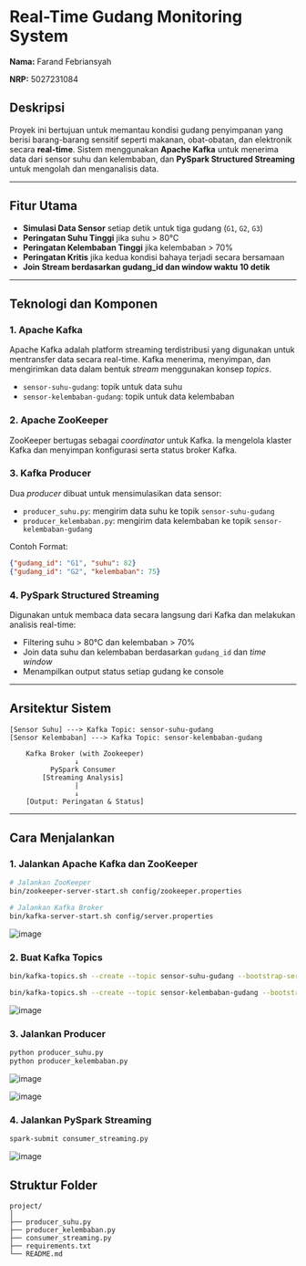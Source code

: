#  Real-Time Gudang Monitoring System

**Nama:** Farand Febriansyah

**NRP:** 5027231084


##  Deskripsi

Proyek ini bertujuan untuk memantau kondisi gudang penyimpanan yang berisi barang-barang sensitif seperti makanan, obat-obatan, dan elektronik secara **real-time**. Sistem menggunakan **Apache Kafka** untuk menerima data dari sensor suhu dan kelembaban, dan **PySpark Structured Streaming** untuk mengolah dan menganalisis data.

---

##  Fitur Utama

*  **Simulasi Data Sensor** setiap detik untuk tiga gudang (`G1`, `G2`, `G3`)
*  **Peringatan Suhu Tinggi** jika suhu > 80°C
*  **Peringatan Kelembaban Tinggi** jika kelembaban > 70%
*  **Peringatan Kritis** jika kedua kondisi bahaya terjadi secara bersamaan
*  **Join Stream berdasarkan gudang\_id dan window waktu 10 detik**

---

##  Teknologi dan Komponen

### 1. **Apache Kafka**

Apache Kafka adalah platform streaming terdistribusi yang digunakan untuk mentransfer data secara real-time. Kafka menerima, menyimpan, dan mengirimkan data dalam bentuk *stream* menggunakan konsep *topics*.

* `sensor-suhu-gudang`: topik untuk data suhu
* `sensor-kelembaban-gudang`: topik untuk data kelembaban

### 2. **Apache ZooKeeper**

ZooKeeper bertugas sebagai *coordinator* untuk Kafka. Ia mengelola klaster Kafka dan menyimpan konfigurasi serta status broker Kafka.

### 3. **Kafka Producer**

Dua *producer* dibuat untuk mensimulasikan data sensor:

* `producer_suhu.py`: mengirim data suhu ke topik `sensor-suhu-gudang`
* `producer_kelembaban.py`: mengirim data kelembaban ke topik `sensor-kelembaban-gudang`

Contoh Format:

```json
{"gudang_id": "G1", "suhu": 82}
{"gudang_id": "G2", "kelembaban": 75}
```

### 4. **PySpark Structured Streaming**

Digunakan untuk membaca data secara langsung dari Kafka dan melakukan analisis real-time:

* Filtering suhu > 80°C dan kelembaban > 70%
* Join data suhu dan kelembaban berdasarkan `gudang_id` dan *time window*
* Menampilkan output status setiap gudang ke console

---

##  Arsitektur Sistem

```
[Sensor Suhu] ---> Kafka Topic: sensor-suhu-gudang
[Sensor Kelembaban] ---> Kafka Topic: sensor-kelembaban-gudang

    Kafka Broker (with Zookeeper)
                ↓
          PySpark Consumer
        [Streaming Analysis]
                |
                ↓
    [Output: Peringatan & Status]
```

---

##  Cara Menjalankan

### 1. Jalankan Apache Kafka dan ZooKeeper

```bash
# Jalankan ZooKeeper
bin/zookeeper-server-start.sh config/zookeeper.properties

# Jalankan Kafka Broker
bin/kafka-server-start.sh config/server.properties
```

![image](https://github.com/user-attachments/assets/2b4440a5-95f9-4021-b1c4-7d1461b0d921)


### 2. Buat Kafka Topics

```bash
bin/kafka-topics.sh --create --topic sensor-suhu-gudang --bootstrap-server localhost:9092 --partitions 1 --replication-factor 1

bin/kafka-topics.sh --create --topic sensor-kelembaban-gudang --bootstrap-server localhost:9092 --partitions 1 --replication-factor 1
```

![image](https://github.com/user-attachments/assets/092aceb3-e03b-4b0f-bfcc-5131a14ef31b)

### 3. Jalankan Producer

```bash
python producer_suhu.py
python producer_kelembaban.py
```

![image](https://github.com/user-attachments/assets/fc19af33-e252-41c5-8fd8-f5379cf38fff)

![image](https://github.com/user-attachments/assets/9d3358fc-70c8-4f40-b15c-c5941918c6db)

### 4. Jalankan PySpark Streaming

```bash
spark-submit consumer_streaming.py
```
![image](https://github.com/user-attachments/assets/6a38414a-1965-472c-b282-534ee9425b95)


##  Struktur Folder

```
project/
│
├── producer_suhu.py
├── producer_kelembaban.py
├── consumer_streaming.py
├── requirements.txt
└── README.md
```
